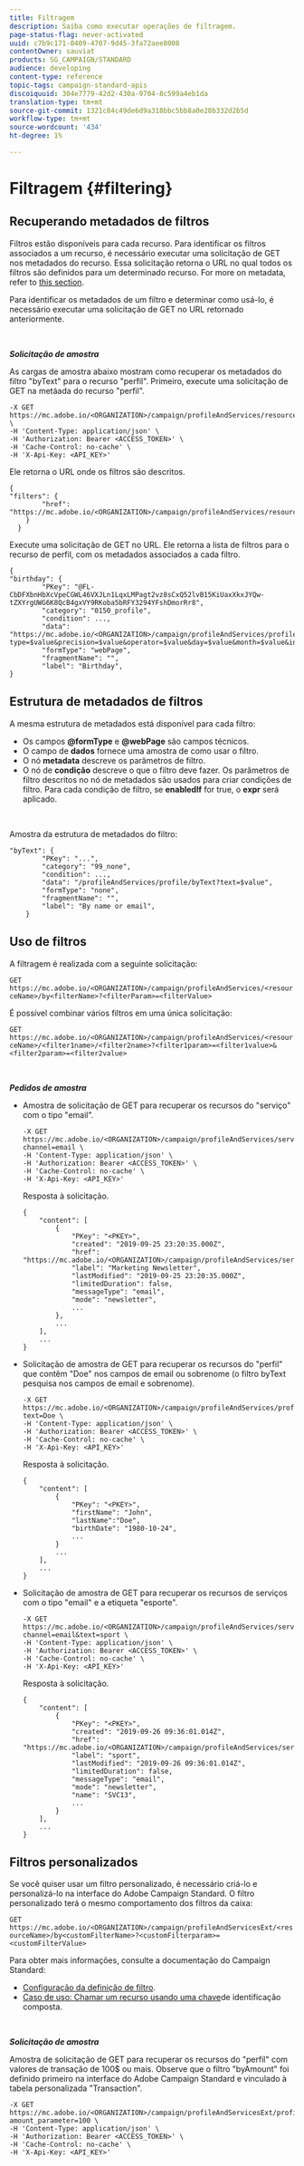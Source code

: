 ```yaml
---
title: Filtragem
description: Saiba como executar operações de filtragem.
page-status-flag: never-activated
uuid: c7b9c171-0409-4707-9d45-3fa72aee8008
contentOwner: sauviat
products: SG_CAMPAIGN/STANDARD
audience: developing
content-type: reference
topic-tags: campaign-standard-apis
discoiquuid: 304e7779-42d2-430a-9704-8c599a4eb1da
translation-type: tm+mt
source-git-commit: 1321c84c49de6d9a318bbc5bb8a0e28b332d2b5d
workflow-type: tm+mt
source-wordcount: '434'
ht-degree: 1%

---
```



# Filtragem {#filtering}

## Recuperando metadados de filtros

Filtros estão disponíveis para cada recurso. Para identificar os filtros associados a um recurso, é necessário executar uma solicitação de GET nos metadados do recurso. Essa solicitação retorna o URL no qual todos os filtros são definidos para um determinado recurso. For more on metadata, refer to [this section](../../api/using/metadata-mechanism.md).

Para identificar os metadados de um filtro e determinar como usá-lo, é necessário executar uma solicitação de GET no URL retornado anteriormente.

<br/>

***Solicitação de amostra***

As cargas de amostra abaixo mostram como recuperar os metadados do filtro &quot;byText&quot; para o recurso &quot;perfil&quot;. Primeiro, execute uma solicitação de GET na metáada do recurso &quot;perfil&quot;.

```
-X GET https://mc.adobe.io/<ORGANIZATION>/campaign/profileAndServices/resourceType/profile \
-H 'Content-Type: application/json' \
-H 'Authorization: Bearer <ACCESS_TOKEN>' \
-H 'Cache-Control: no-cache' \
-H 'X-Api-Key: <API_KEY>'
```

Ele retorna o URL onde os filtros são descritos.

```
{
"filters": {
        "href": "https://mc.adobe.io/<ORGANIZATION>/campaign/profileAndServices/resourceType/<PKEY>/filters/"
    }
  }
```

Execute uma solicitação de GET no URL. Ele retorna a lista de filtros para o recurso de perfil, com os metadados associados a cada filtro.

```
{
"birthday": {
        "PKey": "@FL-CbDFXbnHbXcVpeCGWL46VXJLn1LqxLMPagt2vz8sCxQ52lvB15KiUaxXkxJYQw-tZXYrgUWG6K8QcB4gxVY9RKoba5bRFY3294YFshDmorRr8",
        "category": "0150_profile",
        "condition": ...,
        "data": "https://mc.adobe.io/<ORGANIZATION>/campaign/profileAndServices/profile/birthday?type=$value&precision=$value&operator=$value&day=$value&month=$value&includeStart=$value&endDay=$value&endMonth=$value&includeEnd=$value&relativeValue=$value&nextUnitsValue=$value&previousUnitsValue=$value",
        "formType": "webPage",
        "fragmentName": "",
        "label": "Birthday",
}
```

## Estrutura de metadados de filtros

A mesma estrutura de metadados está disponível para cada filtro:

* Os campos **@formType** e **@webPage** são campos técnicos.
* O campo de **dados** fornece uma amostra de como usar o filtro.
* O nó **metadata** descreve os parâmetros de filtro.
* O nó de **condição** descreve o que o filtro deve fazer. Os parâmetros de filtro descritos no nó de metadados são usados para criar condições de filtro. Para cada condição de filtro, se **enabledIf** for true, o **expr** será aplicado.

<br/>

Amostra da estrutura de metadados do filtro:

```
"byText": {
        "PKey": "...",
        "category": "99_none",
        "condition": ...,
        "data": "/profileAndServices/profile/byText?text=$value",
        "formType": "none",
        "fragmentName": "",
        "label": "By name or email",
    }
```

## Uso de filtros

A filtragem é realizada com a seguinte solicitação:

`GET https://mc.adobe.io/<ORGANIZATION>/campaign/profileAndServices/<resourceName>/by<filterName>?<filterParam>=<filterValue>`

É possível combinar vários filtros em uma única solicitação:

`GET https://mc.adobe.io/<ORGANIZATION>/campaign/profileAndServices/<resourceName>/<filter1name>/<filter2name>?<filter1param>=<filter1value>&<filter2param>=<filter2value>`

<br/>

***Pedidos de amostra***

* Amostra de solicitação de GET para recuperar os recursos do &quot;serviço&quot; com o tipo &quot;email&quot;.

   ```
   -X GET https://mc.adobe.io/<ORGANIZATION>/campaign/profileAndServices/service/byChannel?channel=email \
   -H 'Content-Type: application/json' \
   -H 'Authorization: Bearer <ACCESS_TOKEN>' \
   -H 'Cache-Control: no-cache' \
   -H 'X-Api-Key: <API_KEY>'
   ```

   Resposta à solicitação.

   ```
   {
       "content": [
           {
               "PKey": "<PKEY>",
               "created": "2019-09-25 23:20:35.000Z",
               "href": "https://mc.adobe.io/<ORGANIZATION>/campaign/profileAndServices/service/@I_FIiDush4OQPc0mbOVR9USoh36Tt5CsD35lATvQjdWlXrYc0lFkvle2XIwZUbD8GqTVvSp8AfWFUvjkGMe1fPe5nok",
               "label": "Marketing Newsletter",
               "lastModified": "2019-09-25 23:20:35.000Z",
               "limitedDuration": false,
               "messageType": "email",
               "mode": "newsletter",
               ...
           },
           ...
       ],
       ...
   }
   ```

* Solicitação de amostra de GET para recuperar os recursos do &quot;perfil&quot; que contêm &quot;Doe&quot; nos campos de email ou sobrenome (o filtro byText pesquisa nos campos de email e sobrenome).

   ```
   -X GET https://mc.adobe.io/<ORGANIZATION>/campaign/profileAndServices/profile/byText?text=Doe \
   -H 'Content-Type: application/json' \
   -H 'Authorization: Bearer <ACCESS_TOKEN>' \
   -H 'Cache-Control: no-cache' \
   -H 'X-Api-Key: <API_KEY>'
   ```

   Resposta à solicitação.

   ```
   {
       "content": [
           {
               "PKey": "<PKEY>",
               "firstName": "John",
               "lastName":"Doe",
               "birthDate": "1980-10-24",
               ...
           }
           ...
       ],
       ...
   }
   ```

* Solicitação de amostra de GET para recuperar os recursos de serviços com o tipo &quot;email&quot; e a etiqueta &quot;esporte&quot;.

   ```
   -X GET https://mc.adobe.io/<ORGANIZATION>/campaign/profileAndServices/service/byChannel/byText?channel=email&text=sport \
   -H 'Content-Type: application/json' \
   -H 'Authorization: Bearer <ACCESS_TOKEN>' \
   -H 'Cache-Control: no-cache' \
   -H 'X-Api-Key: <API_KEY>'
   ```

   Resposta à solicitação.

   ```
   {
       "content": [
           {
               "PKey": "<PKEY>",
               "created": "2019-09-26 09:36:01.014Z",
               "href": "https://mc.adobe.io/<ORGANIZATION>/campaign/profileAndServices/service/<PKEY>",
               "label": "sport",
               "lastModified": "2019-09-26 09:36:01.014Z",
               "limitedDuration": false,
               "messageType": "email",
               "mode": "newsletter",
               "name": "SVC13",
               ...
           }
       ],
       ...
   }
   ```

## Filtros personalizados

Se você quiser usar um filtro personalizado, é necessário criá-lo e personalizá-lo na interface do Adobe Campaign Standard. O filtro personalizado terá o mesmo comportamento dos filtros da caixa:

`GET https://mc.adobe.io/<ORGANIZATION>/campaign/profileAndServicesExt/<resourceName>/by<customFilterName>?<customFilterparam>=<customFilterValue>`

Para obter mais informações, consulte a documentação do Campaign Standard:

* [Configuração da definição de filtro](https://helpx.adobe.com/campaign/standard/developing/using/configuring-filter-definition.html).
* [Caso de uso: Chamar um recurso usando uma chave](https://docs.adobe.com/content/help/en/campaign-standard/using/developing/adding-or-extending-a-resource/uc-calling-resource-id-key.html)de identificação composta.

<br/>

***Solicitação de amostra***

Amostra de solicitação de GET para recuperar os recursos do &quot;perfil&quot; com valores de transação de 100$ ou mais. Observe que o filtro &quot;byAmount&quot; foi definido primeiro na interface do Adobe Campaign Standard e vinculado à tabela personalizada &quot;Transaction&quot;.

```
-X GET https://mc.adobe.io/<ORGANIZATION>/campaign/profileAndServicesExt/profile/byAmount?amount_parameter=100 \
-H 'Content-Type: application/json' \
-H 'Authorization: Bearer <ACCESS_TOKEN>' \
-H 'Cache-Control: no-cache' \
-H 'X-Api-Key: <API_KEY>'
```

<!--
Response to the request.

```

{
    "content": [
        {
            "PKey": "<PKEY>",
            "builtIn": false,
            "created": "2019-09-26 09:36:01.014Z",
            "desc": "",
            "end": "",
            "href": "https://mc.adobe.io/<ORGANIZATION>/campaign/profileAndServices/profile/<PKEY>",
            ...
        }
    ],
}

```

-->

<!-- exemple à vérifier de bout en bout-->

<!--+category = query editor
privacy ?
displayFOrmat ?
pour faire un POST sur une enum, il faut lui passer le @name décrit dans le noeud values, chaque @name a une correspondance en format = au format définit par le resType
-->





<!--
 if link ou collection.* resName +
* resTarget tout ca, ca va ensemble : le système de lien, resTarget va donner la ressource targetée par le lien. type
resType = type technique (long..) resType = link alors unbound='false' ou 'true'
If type = enumeration alors champ "values" rajouté et les valeurs sont dans values
pour faire un POST sur une enum, il faut lui passer le @name décrit dans le noeud values, chaque @name a une correspondance en format = au format définit par le resType
ail faut que la valeur poster soit conforme ,elle doit valider la dataPolicy . La dataPolicy peut soit controler la valeur (email invalide), soit transformé (cas du smartCase par exemple)
type dans les metadata = type de haut-niveau (nombre, text)
-->
